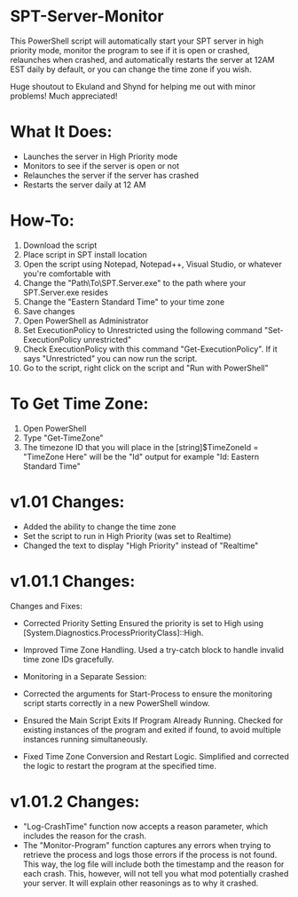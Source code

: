 # SPT-Server-Monitor
This PowerShell script will automatically start your SPT server in high priority mode, monitor the program to see if it is open or crashed, relaunches when crashed, and automatically restarts the server at 12AM EST daily by default, or you can change the time zone if you wish.

Huge shoutout to Ekuland and Shynd for helping me out with minor problems! Much appreciated!

What It Does:
===============

- Launches the server in High Priority mode
- Monitors to see if the server is open or not
- Relaunches the server if the server has crashed
- Restarts the server daily at 12 AM


How-To:
========

1. Download the script
2. Place script in SPT install location
3. Open the script using Notepad, Notepad++, Visual Studio, or whatever you're comfortable with
4. Change the "Path\To\SPT.Server.exe" to the path where your SPT.Server.exe resides
5. Change the "Eastern Standard Time" to your time zone
6. Save changes
7. Open PowerShell as Administrator
8. Set ExecutionPolicy to Unrestricted using the following command "Set-ExecutionPolicy unrestricted"
9. Check ExecutionPolicy with this command "Get-ExecutionPolicy". If it says "Unrestricted" you can now run the script.
10. Go to the script, right click on the script and "Run with PowerShell"

To Get Time Zone:
==================
1. Open PowerShell
2. Type "Get-TimeZone"
3. The timezone ID that you will place in the [string]$TimeZoneId = "TimeZone Here" will be the "Id" output for example "Id: Eastern Standard Time"



v1.01 Changes:
=========
- Added the ability to change the time zone
- Set the script to run in High Priority (was set to Realtime)
- Changed the text to display "High Priority" instead of "Realtime"


v1.01.1 Changes:
=================
Changes and Fixes:

- Corrected Priority Setting Ensured the priority is set to High using [System.Diagnostics.ProcessPriorityClass]::High.

- Improved Time Zone Handling. Used a try-catch block to handle invalid time zone IDs gracefully.

- Monitoring in a Separate Session:

- Corrected the arguments for Start-Process to ensure the monitoring script starts correctly in a new PowerShell window.

- Ensured the Main Script Exits If Program Already Running. Checked for existing instances of the program and exited if found, to avoid multiple instances running simultaneously.

- Fixed Time Zone Conversion and Restart Logic. Simplified and corrected the logic to restart the program at the specified time.


v1.01.2 Changes:
=================
- "Log-CrashTime" function now accepts a reason parameter, which includes the reason for the crash.
- The "Monitor-Program" function captures any errors when trying to retrieve the process and logs those errors if the process is not found. This way, the log file will include both the timestamp and the reason for each crash. This, however, will not tell you what mod potentially crashed your server. It will explain other reasonings as to why it crashed.
